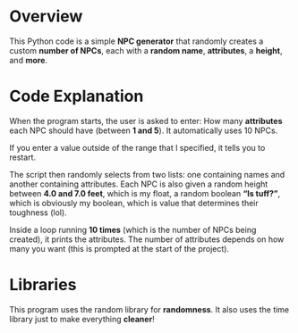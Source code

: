 # Overview
This Python code is a simple **NPC generator** that randomly creates a custom **number of NPCs**, each with a **random name**, **attributes**, a **height**, and **more**.

# Code Explanation
When the program starts, the user is asked to enter:
How many **attributes** each NPC should have (between **1 and 5**).
It automatically uses 10 NPCs.

If you enter a value outside of the range that I specified, it tells you to restart.

The script then randomly selects from two lists: one containing names and another containing attributes. Each NPC is also given a random height between **4.0 and 7.0 feet**, which is my float, a random boolean **“Is tuff?”**, which is obviously my boolean, which is value that determines their toughness (lol).

Inside a loop running **10 times** (which is the number of NPCs being created), it prints the attributes. The number of attributes depends on how many you want (this is prompted at the start of the project).

# Libraries
This program uses the random library for **randomness**. It also uses the time library just to make everything **cleaner**!
